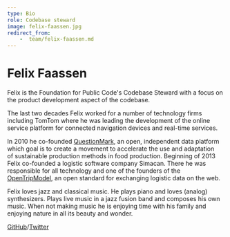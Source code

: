 ```yaml
---
type: Bio
role: Codebase steward
image: felix-faassen.jpg
redirect_from:
    -  team/felix-faassen.md
---
```


# Felix Faassen

Felix is the Foundation for Public Code's Codebase Steward with a focus on the product development aspect of the codebase. 

The last two decades Felix worked for a number of technology firms including TomTom where he was leading the development of the online service platform for connected navigation devices and real-time services. 

In 2010 he co-founded [QuestionMark](https://www.thequestionmark.org/en), an open, independent data platform which goal is to create a movement to accelerate the use and adaptation of sustainable production methods in food production. Beginning of 2013 Felix co-founded a logistic software company Simacan. There he was responsible for all technology and one of the founders of the [OpenTripModel](https://www.opentripmodel.org), an open standard for exchanging logistic data on the web.

Felix loves jazz and classical music. He plays piano and loves (analog) synthesizers. Plays live music in a jazz fusion band and composes his own music. When not making music he is enjoying time with his family and enjoying nature in all its beauty and wonder.

[GitHub](https://github.com/felixfaassen)/[Twitter](https://twitter.com/felixfaassen)
